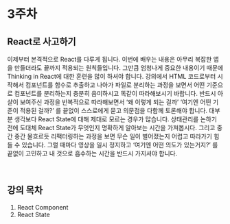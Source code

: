 # 3주차

## React로 사고하기

이제부터 본격적으로 React를 다루게 됩니다. 이번에 배우는 내용은 아무리 복잡한 앱을 만들더라도 끝까지 적용되는 원칙들입니다. 그만큼 엄청나게 중요한 내용이기 때문에 Thinking in React에 대한 훈련을 많이 하셔야 합니다. 강의에서 HTML 코드로부터 시작해서 컴포넌트를 함수로 추출하고 나아가 파일로 분리하는 과정을 보면서 어떤 기준으로 컴포넌트를 분리하는지 충분히 음미하시고 똑같이 따라해보시기 바랍니다. 반드시 아샬이 보여주신 과정을 반복적으로 따라해보면서 ‘왜 이렇게 되는 걸까’ ‘여기엔 어떤 기준이 적용된 걸까?’ 를 끝없이 스스로에게 묻고 의문점을 다함께 토론해야 합니다.
대부분 생각보다 React State에 대해 제대로 모르는 경우가 많습니다. 상태관리를 논하기 전에 도대체 React State가 무엇인지 명확하게 알아보는 시간을 가져봅시다.
그리고 중간 중간 물흐르듯 리팩터링하는 과정을 보면 무슨 일이 벌어졌는지 어렵고 따라가기 힘들 수 있습니다. 그럴 때마다 영상을 일시 정지하고 ‘여기엔 어떤 의도가 있는거지?’ 를 끝없이 고민하고 내 것으로 흡수하는 시간을 반드시 가지셔야 합니다.

<br>

## 강의 목차

1. React Component
2. React State
